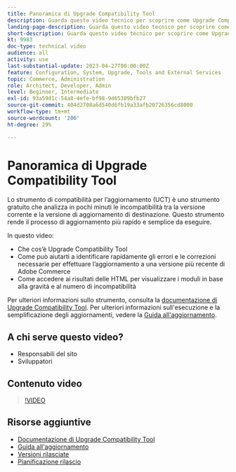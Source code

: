```yaml
---
title: Panoramica di Upgrade Compatibility Tool
description: Guarda questo video tecnico per scoprire come Upgrade Compatibility Tool può rendere il tuo prossimo aggiornamento più semplice, economico e veloce.
landing-page-description: Guarda questo video tecnico per scoprire come Upgrade Compatibility Tool può rendere il tuo prossimo aggiornamento più semplice, economico e veloce.
short-description: Guarda questo video tecnico per scoprire come Upgrade Compatibility Tool può rendere il tuo prossimo aggiornamento più semplice, economico e veloce.
kt: 9983
doc-type: technical video
audience: all
activity: use
last-substantial-update: 2023-04-27T00:00:00Z
feature: Configuration, System, Upgrade, Tools and External Services
topic: Commerce, Administration
role: Architect, Developer, Admin
level: Beginner, Intermediate
exl-id: 93a59d1c-54a8-4efe-bf98-9d65389bfb27
source-git-commit: 404d2708a6d540d6fb19a33afb20726356cd8000
workflow-type: tm+mt
source-wordcount: '206'
ht-degree: 29%

---
```


# Panoramica di Upgrade Compatibility Tool

Lo strumento di compatibilità per l’aggiornamento (UCT) è uno strumento gratuito che analizza in pochi minuti le incompatibilità tra la versione corrente e la versione di aggiornamento di destinazione. Questo strumento rende il processo di aggiornamento più rapido e semplice da eseguire.

In questo video:

- Che cos’è Upgrade Compatibility Tool
- Come può aiutarti a identificare rapidamente gli errori e le correzioni necessarie per effettuare l’aggiornamento a una versione più recente di Adobe Commerce
- Come accedere ai risultati delle HTML per visualizzare i moduli in base alla gravità e al numero di incompatibilità

Per ulteriori informazioni sullo strumento, consulta la [documentazione di Upgrade Compatibility Tool](https://experienceleague.adobe.com/docs/commerce-operations/upgrade-guide/upgrade-compatibility-tool/overview.html?lang=it). Per ulteriori informazioni sull&#39;esecuzione e la semplificazione degli aggiornamenti, vedere la [Guida all&#39;aggiornamento](https://experienceleague.adobe.com/docs/commerce-operations/upgrade-guide/overview.html?lang=it).

## A chi serve questo video?

- Responsabili del sito
- Sviluppatori

## Contenuto video

>[!VIDEO](https://video.tv.adobe.com/v/344384?quality=12&learn=on&captions=ita)

## Risorse aggiuntive

- [Documentazione di Upgrade Compatibility Tool](https://experienceleague.adobe.com/docs/commerce-operations/upgrade-guide/upgrade-compatibility-tool/overview.html?lang=it)
- [Guida all&#39;aggiornamento](https://experienceleague.adobe.com/docs/commerce-operations/upgrade-guide/overview.html?lang=it)
- [Versioni rilasciate](https://experienceleague.adobe.com/docs/commerce-operations/release/versions.html?lang=it)
- [Pianificazione rilascio](https://experienceleague.adobe.com/docs/commerce-operations/release/planning/schedule.html?lang=it)

